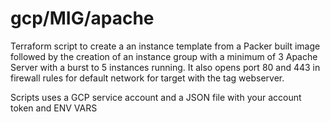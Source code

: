 # gcp/MIG/apache
Terraform script to create a an instance template from a Packer built image followed by the creation of an instance group with a minimum of 3 Apache Server with a burst to 5 instances running.  It also opens port 80 and 443 in firewall rules for default network for target with the tag webserver.

Scripts uses a GCP service account and a JSON file with your account token and ENV VARS
